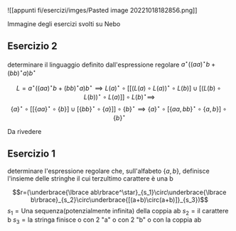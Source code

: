![[appunti fi/esercizi/imges/Pasted image 20221018182856.png]]

Immagine degli esercizi svolti su Nebo

## Esercizio 2
determinare il linguaggio definito dall'espressione regolare $a^\star((aa)^\star b+(bb)^\star a)b^\star$ 

$$L=a^\star((aa)^\star b+(bb)^\star a)b^\star\implies L(a)^\star\circ [[(L(a)\circ L(a))^\star\circ L(b)]\cup [(L(b)\circ L(b))^\star\circ L(a)]]\circ L(b)^\star\implies$$
$$\lbrace a\rbrace^\star\circ[[\lbrace aa\rbrace^\star\circ\lbrace b\rbrace]\cup[\lbrace bb\rbrace^\star\circ\lbrace a\rbrace]]\circ\lbrace b\rbrace^\star\implies\lbrace a\rbrace^\star\circ[\lbrace aa,bb\rbrace^\star\circ\lbrace a,b\rbrace]\circ\lbrace b\rbrace^\star$$

Da rivedere

## Esercizio 1
determinare l'espressione regolare che, sull'alfabeto $\lbrace a,b\rbrace$, definisce l'insieme delle stringhe il cui terzultimo carattere è una b

$$r=(\underbrace{\lbrace ab\rbrace^\star}_{s_1}\circ\underbrace{\lbrace b\rbrace}_{s_2}\circ\underbrace{[(a+b)\circ(a+b)]}_{s_3})$$
$s_1=\text{Una sequenza(potenzialmente infinita) della coppia ab}$
$s_2=\text{il carattere b}$
$s_3=\text{la stringa finisce o con 2 "a" o con 2 "b" o con la coppia ab}$




